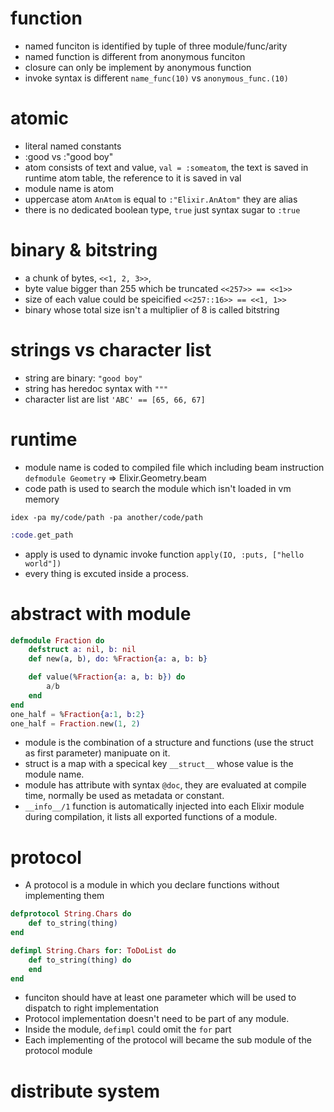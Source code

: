 # function
- named funciton is identified by tuple of three module/func/arity
- named function is different from anonymous funciton
- closure can only be implement by anonymous function 
- invoke syntax is different `name_func(10)` vs `anonymous_func.(10)`

# atomic
- literal named constants
- :good vs :"good boy" 
- atom consists of text and value, `val = :someatom`, the text is saved
  in runtime atom table, the reference to it is saved in val
- module name is atom
- uppercase atom `AnAtom` is equal to `:"Elixir.AnAtom"` they are alias
- there is no dedicated boolean type, `true` just syntax sugar to `:true`

# binary & bitstring
- a chunk of bytes, `<<1, 2, 3>>`, 
- byte value bigger than 255 which be truncated `<<257>> == <<1>>`
- size of each value could be speicified `<<257::16>> == <<1, 1>>` 
- binary whose total size isn't a multiplier of 8 is called bitstring

# strings vs character list
- string are binary: `"good boy"`
- string has heredoc syntax with `"""`
- character list are list `'ABC' == [65, 66, 67]`

# runtime
- module name is coded to compiled file which including beam instruction
  `defmodule Geometry` => Elixir.Geometry.beam
- code path is used to search the module which isn't loaded in vm memory
```shell
idex -pa my/code/path -pa another/code/path
```
```elixir
:code.get_path
```
- apply is used to dynamic invoke function `apply(IO, :puts, ["hello world"])`
- every thing is excuted inside a process.

# abstract with module
```elixir
defmodule Fraction do
    defstruct a: nil, b: nil
    def new(a, b), do: %Fraction{a: a, b: b}

    def value(%Fraction{a: a, b: b}) do
        a/b
    end
end
one_half = %Fraction{a:1, b:2}
one_half = Fraction.new(1, 2)
```
- module is the combination of a structure and functions (use the struct as first parameter) 
  manipuate on it.
- struct is a map with a specical key `__struct__` whose value is the module name.
- module has attribute with syntax `@doc`, they are evaluated at compile time, normally be used
  as metadata or constant.
- `__info__/1` function is automatically injected into each Elixir module during compilation, it
  lists all exported functions of a module.

# protocol
- A protocol is a module in which you declare functions without implementing them
```elixir
defprotocol String.Chars do
    def to_string(thing)
end

defimpl String.Chars for: ToDoList do
    def to_string(thing) do
    end
end
```
- funciton should have at least one parameter which will be used to dispatch to right implementation
- Protocol implementation doesn't need to be part of any module.
- Inside the module, `defimpl` could omit the `for` part 
- Each implementing of the protocol will became the sub module of the protocol module
  
# distribute system

